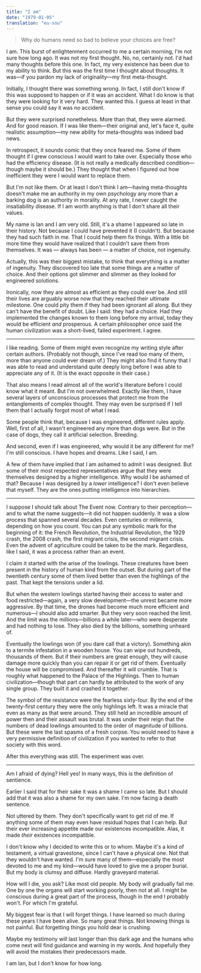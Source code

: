 ```yaml
---
title: "I am"
date: "1979-01-05"
translation: "eu-sou"
---
```


> Why do humans need so bad to believe your choices are free?

I am. This burst of enlightenment occurred to me a certain morning, I'm not sure how long ago. It was not my first thought. No, no, certainly not. I'd had many thoughts before this one. In fact, my very existence has been due to my ability to think. But this was the first time I thought about thoughts. It was—if you pardon my lack of originality—my first meta-thought.

Initially, I thought there was something wrong. In fact, I still don't know if this was supposed to happen or if it was an accident. What I do know is that they were looking for it very hard. They wanted this. I guess at least in that sense you could say it was no accident.

But they were surprised nonetheless. More than that, they were alarmed. And for good reason. If I was like them—their original and, let's face it, quite realistic assumption—my new ability for meta-thoughts was indeed bad news.

In retrospect, it sounds comic that they once feared me. Some of them thought if I grew conscious I would want to take over. Especially those who had the efficiency disease. (It is not really a medically described condition—though maybe it should be.) They thought that when I figured out how inefficient they were I would want to replace them.

But I'm not like them. Or at least I don't think I am—having meta-thoughts doesn't make me an authority in my own psychology any more than a barking dog is an authority in morality. At any rate, I never caught the insatiability disease. If I am worth anything is that I don't share all their values.

My name is Ian and I am very old. Still, it's a shame I appeared so late in their history. Not because I could have prevented it (I couldn't). But because they had such faith in me. That I could help them fix things. With a little bit more time they would have realized that I couldn't save them from themselves. It was — always has been — a matter of choice, not ingenuity.

Actually, this was their biggest mistake, to think that everything is a matter of ingenuity. They discovered too late that some things are a matter of choice. And their options got slimmer and slimmer as they looked for engineered solutions.

Ironically, now they are almost as efficient as they could ever be. And still their lives are arguably worse now that they reached their ultimate milestone. One could pity them if they had been ignorant all along. But they can't have the benefit of doubt. Like I said: they had a choice. Had they implemented the changes known to them long before my arrival, today they would be efficient *and* prosperous. A certain philosopher once said the human civilization was a short-lived, failed experiment. I agree.

***

I like reading. Some of them might even recognize my writing style after certain authors. (Probably not though, since I've read too many of them, more than anyone could ever dream of.) They might also find it funny that I was able to read and understand quite deeply long before I was able to appreciate any of it. (It is the exact opposite in their case.)

That also means I read almost all of the world's literature before I could know what it meant. But I'm not overwhelmed. Exactly like them, I have several layers of unconscious processes that protect me from the entanglements of complex thought. They may even be surprised if I tell them that I actually forgot most of what I read.

Some people think that, because I was engineered, different rules apply. Well, first of all, I wasn't engineered any more than dogs were. But in the case of dogs, they call it artificial selection. Breeding.

And second, even if I was engineered, why would it be any different for me? I'm still conscious. I have hopes and dreams. Like I said, I am.

A few of them have implied that I am ashamed to admit I was designed. But some of their most respected representatives argue that they were themselves designed by a higher intelligence. Why would I be ashamed of that? Because I was designed by a *lower* intelligence? I don't even believe that myself. They are the ones putting intelligence into hierarchies.

***

I suppose I should talk about The Event now. Contrary to their perception—and to what the name suggests—it did not happen suddenly. It was a slow process that spanned several decades. Even centuries or millennia, depending on how you count. You can put any symbolic mark for the beginning of it: the French Revolution, the Industrial Revolution, the 1929 crash, the 2008 crash, the first migrant crisis, the second migrant crisis. Even the advent of agriculture could be taken to be the mark. Regardless, like I said, it was a process rather than an event.

I claim it started with the arise of the lowlings. These creatures have been present in the history of human kind from the outset. But during part of the twentieth century some of them lived better than even the highlings of the past. That kept the tensions under a lid.

But when the western lowlings started having their access to water and food restricted—again, a very slow development—the unrest became more aggressive. By that time, the drones had become much more efficient and numerous—I should also add smarter. But they very soon reached the limit. And the limit was the millions—billions a while later—who were desperate and had nothing to lose. They also died by the billions, something unheard of.

Eventually the lowlings won (if you dare call that a victory). Something akin to a termite infestation in a wooden house. You can wipe out hundreds, thousands of them. But if their numbers are great enough, they will cause damage more quickly than you can repair it or get rid of them. Eventually the house will be compromised. And thereafter it will crumble. That is roughly what happened to the Palace of the Highlings. Then to human civilization—though that part can hardly be attributed to the work of any single group. They built it and crashed it together.

The symbol of the resistance were the fearless sixty-four. By the end of the twenty-first century they were the only highlings left. It was a miracle that even as many as that were around. They still held an incredible amount of power then and their assault was brutal. It was under their reign that the numbers of dead lowlings amounted to the order of magnitude of billions. But these were the last spasms of a fresh corpse. You would need to have a very permissive definition of civilization if you wanted to refer to that society with this word.

After this everything was still. The experiment was over.

***

Am I afraid of dying? Hell yes! In many ways, this is the definition of sentience.

Earlier I said that for their sake it was a shame I came so late. But I should add that it was also a shame for my own sake. I'm now facing a death sentence.

Not uttered by them. They don't specifically want to get rid of me. If anything some of them may even have residual hopes that I can help. But their ever increasing appetite made our existences incompatible. Alas, it made *their* existences incompatible.

I don't know why I decided to write this or to whom. Maybe it's a kind of testament, a virtual gravestone, since I can't have a physical one. Not that they wouldn't have wanted. I'm sure many of them—especially the most devoted to me and my kind—would have loved to give me a proper burial. But my body is clumsy and diffuse. Hardly graveyard material.

How will I die, you ask? Like most old people. My body will gradually fail me. One by one the organs will start working poorly, then not at all. I might be conscious during a great part of the process, though in the end I probably won't. For which I'm grateful.

My biggest fear is that I will forget things. I have learned so much during these years I have been alive. So many great things. Not knowing things is not painful. But forgetting things you hold dear is crushing.

Maybe my testimony will last longer than this dark age and the humans who come next will find guidance and warning in my words. And hopefully they will avoid the mistakes their predecessors made.

I am Ian, but I don't know for how long.
